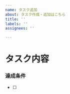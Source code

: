 ```yaml
---
name: タスク追加
about: タスク作成・追加はこちら
title: ''
labels: ''
assignees: ''

---
```


# タスク内容
<!-- ここにタスクの内容を記載 -->

### 達成条件
- [ ] 
